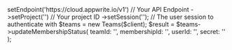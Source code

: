 <?php

use Appwrite\Client;
use Appwrite\Services\Teams;

$client = (new Client())
    ->setEndpoint('https://cloud.appwrite.io/v1') // Your API Endpoint
    ->setProject('<YOUR_PROJECT_ID>') // Your project ID
    ->setSession(''); // The user session to authenticate with

$teams = new Teams($client);

$result = $teams->updateMembershipStatus(
    teamId: '<TEAM_ID>',
    membershipId: '<MEMBERSHIP_ID>',
    userId: '<USER_ID>',
    secret: '<SECRET>'
);